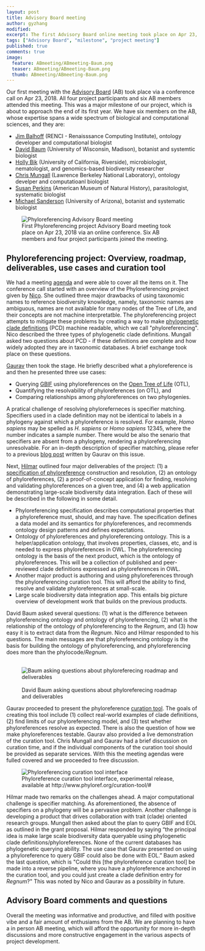 ```yaml
---
layout: post
title: Advisory Board meeting
author: gyzhang
modified:
excerpt: The first Advisory Board online meeting took place on Apr 23, 2018.
tags: ["Advisory Board", "milestone", "project meeting"]
published: true
comments: true
image:
  feature: ABmeeting/ABmeeting-Baum.png
  teaser: ABmeeting/ABmeeting-Baum.png
  thumb: ABmeeting/ABmeeting-Baum.png
---
```


Our first meeting with the [Advisory Board] (AB) took place via a conference call on Apr 23, 2018. All four project participants and six AB members attended this meeting. This was a major milestone of our project, which is about to approach the end of its first year. We have six members on the AB, whose expertise spans a wide spectrum of biological and computational sciences, and they are:
* [Jim Balhoff] (RENCI - Renaisssance Computing Institute), ontology developer and computational biologist
* [David Baum] (University of Wisconsin, Madison), botanist and systemtic biologist
* [Holly Bik] (University of California, Riverside), microbiologist, nematologist, and genomics-based biodiversity researcher
* [Chris Mungall] (Lawrence Berkeley National Laboratory), ontology develper and computatioanl biologist
* [Susan Perkins] (American Museum of Natural History), parasitologist, systematic biologist
* [Michael Sanderson] (University of Arizona), botanist and systematic biologist

<figure>
  <img src="{{site.url}}//images/ABmeeting/ABmeetig-cover.png" alt="Phyloreferencing Advisory Board meeting"/>
  <figcaption>First Phyloreferencing project Advisory Board meeting took place on Apr 23, 2018 via an online conference. Six AB members and four project participants joined the meeting. </figcaption>
</figure>

## Phyloreferencing project: Overview, roadmap, deliverables, use cases and curation tool 
We had a meeting [agenda] and were able to cover all the items on it. The conference call started with an overview of the Phyloreferencing project given by [Nico]. She outlined three major drawbacks of using taxonomic names to reference biodiversity knowledge, namely, taxonomic names are ambiguous, names are not available for many nodes of the Tree of Life, and their concepts are not machine interpretatble. The phyloreferencing project attempts to mitigate these problems by creating a way to make [phylogenetic clade definitions] (PCD) machine readable, which we call "phyloreferencing". Nico described the three types of phylogenetic clade definitions. Mungall asked two questions about PCD - if these definitions are complete and how widely adopted they are in taxonomic databases. A brief exchange took place on these questions. 

[Gaurav] then took the stage. He briefly described what a phyloreference is and then he presented three use cases: 
* Querying [GBIF] using phyloreferences on the [Open Tree of Life] (OTL),
* Quantifying the resolvability of phyloreferences (on OTL), and
* Comparing relationships among phyloreferences on two phylogenies.

A pratical challenge of resolving phyloreferneces is specifier matching. Specifiers used in a clade definition may not be identical to labels in a phylogeny against which a phyloreference is resolved. For example, *Homo sapiens* may be spelled as *H. sapiens* or *Homo sapiens* 12345, where the number indicates a sample number. There would be also the senario that specifiers are absent from a phylogeny, rendering a phyloreferencing unresolvable. For an in-depth description of specifier matching, please refer to a previous [blog post] written by Gaurav on this issue.

Next, [Hilmar] outlined four major deliverables of the project: (1) a [specification of phyloreference] construction and resolution, (2) an ontology of phyloreferences, (2) a proof-of-concept application for finding, resolving and validating phyloreferences on a given tree, and (4) a web application demonstrating large-scale biodiversity data integration. Each of these will be described in the following in some detail.

* Phyloreferencing specification describes computational properties that a phyloreference must, should, and may have. The specification defines a data model and its semantics for phyloreferences, and recommends ontology design patterns and defines expectations.
* Ontology of phyloreferences and phyloreferencing ontology. This is a helper/application ontology, that involves properties, classes, etc, and is needed to express phyloreferences in OWL. The phyloreferencing ontology is the basis of the next product, which is the ontology of phyloreferences. This will be a collection of published and peer-reviewed clade definitions expressed as phyloreferences in OWL.
* Another major product is authoring and using phyloreferences through the phyloreferencing curation tool. This will afford the ability to find, resolve and validate phyloreferences at small-scale.
* Large scale biodiversity data integration app. This entails big picture overview of development work that builds on the previous products.

David Baum asked several questions: (1) what is the difference between phyloreferencing ontology and ontology of phyloreferencing, (2) what is the relationship of the ontology of phyloreferencing to the *Regnum*, and (3) how easy it is to extract data from the *Regnum*. Nico and Hilmar responded to his questions. The main messages are that phyloreferencing ontology is the basis for building the ontology of phyloreferencing, and phyloreferencing does more than the phylocode/*Regnum*. 

<figure>
  <img src="{{site.url}}//images/ABmeeting/ABmeeting-Baum.png" alt="Baum asking questions about phyloreferecing roadmap and deliverables"/>
  <figcaption> David Baum asking questions about phyloreferecing roadmap and deliverables </figcaption>
</figure>

Gaurav proceeded to present the phyloreference [curation tool]. The goals of creating this tool include (1) collect real-world examples of clade definitions, (2) find limits of our phyloreferencing model, and (3) test whether phyloreferences resolve as expected. There is also the question of how we make phyloreferences testable. Gaurav also provided a live demonstration of the curation tool. Chris Mungall and Gaurav had a brief discussion on curation time, and if the individual components of the curation tool should be provided as separate services. With this the meeting agendas were fulled covered and we proceeded to free discussion. 

<figure>
  <img src="{{site.url}}//images/ABmeeting/curationtool.png" alt="Phyloreferencing curation tool interface"/>
  <figcaption> Phyloreference curation tool interface, experimental release, available at http://www.phyloref.org/curation-tool/# </figcaption>
</figure>

Hilmar made two remarks on the challenges ahead. A major computational challenge is specifier matching. As aforementioned, the absence of specifiers on a phylogeny will be a pervasive problem. Another challenge is developing a product that drives collaboration with trait (clade) oriented research groups. Mungall then asked about the plan to query GBIF and EOL as outlined in the grant proposal. Hilmar responded by saying “the principal idea is make large scale biodiversity data queryable using phylogenetic clade definitions/phyloreferences. None of the current databases has phylogenetic querying ability. The use case that Gaurav presented on using a phyloreference to query GBIF could also be done with EOL.” Baum asked the last question, which is "Could this [the phyloreference curation tool] be made into a reverse pipeline, where you have a phyloreference anchored in the curation tool, and you could just create a clade definition entry for *Regnum*?" This was noted by Nico and Gaurav as a possiblity in future.

## Advisory Board comments and questions

Overall the meeting was informative and productive, and filled with positive vibe and a fair amount of enthusiams from the AB. We are planning to have a in person AB meeting, which will afford the opportunity for more in-depth discussions and more constructive engagement in the various aspects of project development.

[Advisory Board]: http://www.phyloref.org/people/
[agenda]: https://hackmd.io/Zf4YpcTtSdK6vKE10Evcww?view#Agenda
[blog post]: http://www.phyloref.org/blog/2018/01/matching-nodes-to-phyloreferences/
[Chris Mungall]: http://biosciences.lbl.gov/profiles/chris-mungall-2/
[curation tool]: http://www.phyloref.org/curation-tool/
[David Baum]: https://botany.wisc.edu/staff/baum-david/
[GBIF]: gbif.org
[Gaurav]: http://www.ggvaidya.com/
[Hilmar]: http://lappland.io/
[Holly Bik]: https://www.hollybik.com/
[Jim Balhoff]: https://orcid.org/0000-0002-8688-6599
[Michael Sanderson]: https://eeb.arizona.edu/people/dr-michael-sanderson
[Nico]: https://www.floridamuseum.ufl.edu/museum-voices/nico-cellinese/
[Open Tree of Life]: https://tree.opentreeoflife.org
[phylogenetic clade definitions]: ttps://en.wikipedia.org/wiki/PhyloCode#Phylogenetic_nomenclature
[specification of phyloreference]: https://github.com/phyloref/specification
[Susan Perkins]: https://www.amnh.org/our-research/staff-directory/susan-perkins/

